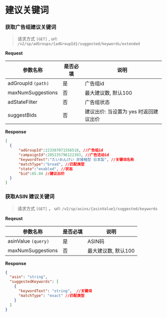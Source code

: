 # 建议关键词

### 获取广告组建议关键词

> 请求方式 `[GET]` , url: `/v2/sp/adGroups/{adGroupId}/suggested/keywords/extended `

**Request**

| 参数名称            | 是否必填 | 说明                                  |
| ------------------- | -------- | ------------------------------------- |
| adGroupId  `(path)` | 是       | 广告组id                              |
| maxNumSuggestions   | 否       | 最大建议数, 默认100                   |
| adStateFilter       | 否       | 广告组状态                            |
| suggestBids         | 否       | 建议出价: 当设置为 yes 时返回建议出价 |



**Response**

```json
[
  {
      "adGroupId":223387071556518, //广告组id
      "campaignId":205235796122393, //广告活动id
      "keywordText":"たいおんけい 非接触型 日本製", //关键词名称
      "matchType":"broad", //匹配类型
      "state":"enabled", //状态
      "bid":65.04 //建议出价
  }
]
```



### 获取ASIN 建议关键词

> 请求方式 `[GET]` ， url: `/v2/sp/asins/{asinValue}/suggested/keywords`



**Reqeust**

| 参数名称              | 是否必填 | 说明                |
| --------------------- | -------- | ------------------- |
| asinValue   `(query)` | 是       | ASIN码              |
| maxNumSuggestions     | 否       | 最大建议数, 默认100 |



**Response**

```json
{
  "asin": "string",
  "suggestedKeywords": [
    {
      "keywordText": "string",  //关键词
      "matchType": "exact" //匹配类型
    }
  ]
}
```





